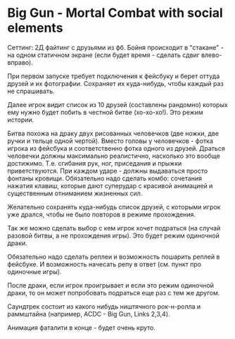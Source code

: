 Big Gun - Mortal Combat with social elements
=======



Сеттинг: 2Д файтинг с друзьями из фб. Бойня происходит в "стакане" - на одном статичном экране (если будет время - сделать сдвиг влево-вправо). 

При первом запуске требует подключения к фейсбуку и берет оттуда друзей и их фотографии. Сохраняет их куда-нибудь, чтобы каждый раз не спрашивать. 

Далее игрок видит список из 10 друзей (составлены рандомно) которых ему нужно будет побить в честной битве (хо-хо-хо!). Это режим истории. 

Битва похожа на драку двух рисованных человечков (две ножки, две ручки и тельце одной чертой). Вместо головы у человечков - фотка игрока из фейсбука и соответственно фотка одного из друзей. Драться человечки должны максимально реалистично, насколько это вообще достижимо. Т.е. сгибания рук, ног, приседания и прыжки приветствуются. При каждом ударе - должны выдаваться просто фонтаны кровищи. Обязательно надо сделать комбо: сочетания нажатия клавиш, которые дают суперудар с красивой анимацией и существенным отниманием жизненных сил. 

Желательно сохранять куда-нибудь список друзей, с которыми игрок уже дрался, чтобы не было повторов в режиме прохождения. 

Так же можно сделать выбор с кем игрок хочет подраться (на случай разовой битвы, а не прохождения игры). Это будет режим одиночной драки. 

Обязательно надо сделать реплеи и возможность пошарить реплей в фейсбуке. И возможность начесать репу в ответ (см. пункт про одиночные игры). 

После драки, если игрок проигрывает и если это режим одиночной драки, то он может попробовать подраться еще раз с тем же другом. 

Саундтрек состоит из какого нибудь ништячного рок-н-ролла и раммштайна (например, ACDC - Big Gun, Links 2,3,4).

Анимация фаталити в конце - будет очень круто.  
